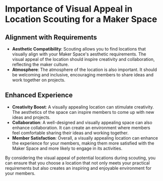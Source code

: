 # Importance of Visual Appeal in Location Scouting for a Maker Space

## Alignment with Requirements
- **Aesthetic Compatibility**: Scouting allows you to find locations that visually align with your Maker Space's aesthetic requirements. The visual appeal of the location should inspire creativity and collaboration, reflecting the maker culture.
- **Atmosphere**: The atmosphere of the location is also important. It should be welcoming and inclusive, encouraging members to share ideas and work together on projects.

## Enhanced Experience
- **Creativity Boost**: A visually appealing location can stimulate creativity. The aesthetics of the space can inspire members to come up with new ideas and projects.
- **Collaboration**: A well-designed and visually appealing space can also enhance collaboration. It can create an environment where members feel comfortable sharing their ideas and working together.
- **Member Satisfaction**: Overall, a visually appealing location can enhance the experience for your members, making them more satisfied with the Maker Space and more likely to engage in its activities.

By considering the visual appeal of potential locations during scouting, you can ensure that you choose a location that not only meets your practical requirements but also creates an inspiring and enjoyable environment for your members.
